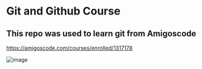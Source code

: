 # Git and Github Course

## This repo was used to learn git from Amigoscode

https://amigoscode.com/courses/enrolled/1317178

![image](https://user-images.githubusercontent.com/85416810/120909532-edd1f300-c643-11eb-90b4-58beeadb17bc.png)
